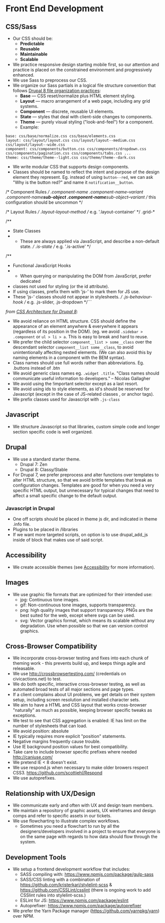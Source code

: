 # Front End Development

## <a name="css-sass"></a>CSS/Sass

* Our CSS should be:
  * **Predictable**
  * **Reusable**
  * **Maintainable**
  * **Scalable**
* We practice responsive design starting mobile first, so our attention and practice is placed on the constrained environment and progressively enhanced.
* We use Sass to preprocess our CSS.
* We organize our Sass partials in a logical file structure convention that follows [Drupal 8 file organization practices](https://www.drupal.org/node/1887922):
  * **Base** — CSS reset/normalize plus HTML element styling.
  * **Layout** — macro arrangement of a web page, including any grid systems.
  * **Component** — discrete, reusable UI elements.
  * **State** — styles that deal with client-side changes to components.
  * **Theme** — purely visual styling ("look-and-feel") for a component.
  * Example:


```
base: css/base/normalize.css css/base/elements.css
layout: css/layout/layout.css css/layout/layout--medium.css css/layout/layout--wide.css
component: css/components/button.css css/components/dropdown.css css/components/pagination.css css/components/tabs.css ...
theme: css/theme/theme--light.css css/theme/theme--dark.css
```

* We write modular CSS that supports design components.
* Classes should be named to reflect the intent and purpose of the design element they represent. Eg. instead of using `button--red`, we can ask "Why is the button red?" and name it `notification__button`.

/\* Component Rules */
.component-name
.component-name–variant
.component-name**sub-object
.component-name**sub-object–variant /* this configuration should be uncommon \*/

/\* Layout Rules */
.layout-layout-method /* e.g. '.layout-container' \*/
.grid-\*

/\*\*

* State Classes
* * These are always applied via JavaScript, and describe a non-default state.
    */
    .is-state /* e.g. '.is-active' \*/

/\*\*

* Functional JavaScript Hooks
* * When querying or manipulating the DOM from JavaScript, prefer dedicated
* classes not used for styling (or the id attribute).
* If using classes, prefix them with 'js-' to mark them for JS use.
* These 'js-' classes should not appear in stylesheets.
  */
  .js-behaviour-hook /* e.g. .js-slider, .js-dropdown \*/\`\`\`

*from [CSS Architecture for Drupal 8](https://www.drupal.org/docs/develop/standards/css/css-architecture-for-drupal-8)*:

* We avoid reliance on HTML structure. CSS should define the appearance of an element anywhere & everywhere it appears (regardless of its position in the DOM). (eg. we avoid `.sidebar > .component` or `ul > li > a`. This is easy to break and hard to reuse.
* We prefer the child selector `component__list > some__class` over the descendant selector `component__list some__class`, to avoid unintentionally affecting nested elements. (We can also avoid this by naming elements in a component with the BEM syntax).
* Class names should use full words rather than abbreviations. Eg. .buttons instead of .btn
* We avoid generic class names eg. `.widget .title`. "Class names should communicate useful information to developers." – Nicolas Gallagher
* We avoid using the !important selector except as a last resort.
* We avoid using ids to style elements, as id's should be reserved for Javascript (except in the case of JS-related classes , or anchor tags).
* We prefix classes used for Javascript with `.js-class`

## <a name="javascript"></a>Javascript

* We structure Javascript so that libraries, custom simple code and longer section specific code is well organized.

## <a name="drupal"></a>Drupal

* We use a standard starter theme.
  * Drupal 7: Zen
  * Drupal 8: Classy/Stable
* For Drupal 7, we prefer preprocess and alter functions over templates to alter HTML structure, so that we avoid brittle templates that break as configuration changes. Templates are good for when you need a very specific HTML output, but unnecessary for typical changes that need to affect a small specific change to the default output.

### <a name="javascript-drupal"></a>Javascript in Drupal

* One off scripts should be placed in theme js dir, and indicated in theme .info file.
* Plugins to be placed in /libraries
* If we want more targeted scripts, on option is to use drupal_add_js inside of block that makes use of said script.

## <a name="accessibility"></a>Accessibility

* We create accessible themes (see [Accessibility](accessibility.md) for more information).

## <a name="images"></a>Images

* We use graphic file formats that are optimized for their intended use:
  * jpg: Continuous tone images.
  * gif: Non-continuous tone images, supports transparency.
  * png: high quality images that support transparency. PNGs are the best suited for the web, except where svgs can be used.
  * svg: Vector graphics format, which means its scalable without any degradation. Use when possible so that we can version control graphics.

## <a name="cross-browser-compatibility"></a>Cross-Browser Compatibility

* We incorporate cross-browser testing and fixes into each chunk of theming work - this prevents build up, and keeps things agile and releasable.
* We use <http://crossbrowsertesting.com/> (credentials on civicactions.net) to test.
* We do both specific, interactive cross-browser testing, as well as automated broad tests of all major sections and page types.
* If a client complains about UI problems, we get details on their system setup, including screen resolution and installed character sets.
* We aim to have a HTML and CSS layout that works cross-browser "naturally" as much as possible, keeping browser specific tweaks as exceptions.
* We test to see that CSS aggregation is enabled: IE has limit on the number of stylesheets that can load.
* We avoid position: absolute
* IE typically requires more explicit "position" statements.
* Negative margins frequently cause trouble.
* Use IE background position values for best compatibility.
* Take care to include browser specific prefixes where needed <http://caniuse.com/>
* We pretend IE &lt; 8 doesn't exist.
* We use respond.js when necessary to make older browers respect CSS3. <https://github.com/scottjehl/Respond>
* We use autoprefixes.

## <a name="ux-design"></a>Relationship with UX/Design

* We communicate early and often with UX and design team members.
* We maintain a repository of graphic assets, UX wireframes and design comps and refer to specific assets in our tickets.
* We use flowcharting to illustrate complex workflows.
  * Sometimes you need a flowchart to run by all the designers/developers involved in a project to ensure that everyone is on the same page with regards to how data should flow through the system.

## <a name="dev-tools"></a>Development Tools

* We setup a frontend development workflow that includes:
  * SASS compiling with: <https://www.npmjs.com/package/gulp-sass>
  * SASS/CSS linting with a combination of <https://github.com/kristerkari/stylelint-scss> & <https://github.com/CSSLint/csslint> (there is ongoing work to add CSSlint rules into stylelint-scss.)
  * ESLint for JS: <https://www.npmjs.com/package/eslint>
  * Autoprefixer: <https://www.npmjs.com/package/autoprefixer>
* We prefer the Yarn Package manager (<https://github.com/yarnpkg/yarn>) over NPM.
